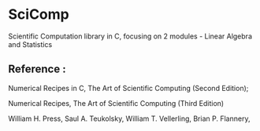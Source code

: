 # SciComp
Scientific Computation library in C, focusing on 2 modules - Linear Algebra and Statistics

## Reference : 

Numerical Recipes in C, The Art of Scientific Computing (Second Edition);

Numerical Recipes, The Art of Scientific Computing (Third Edition)

William H. Press, 
Saul A. Teukolsky, 
William T. Vellerling, 
Brian P. Flannery, 
